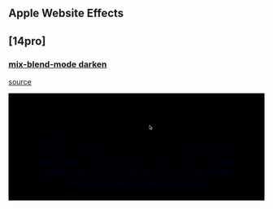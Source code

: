 ## Apple Website Effects

## [14pro]

### [mix-blend-mode darken](https://cygra.github.io/apple-website-effects/14pro-mix-blend-darken.html)

[source](https://www.apple.com/iphone-14-pro/)

![Demo](./demos/iShot_2022-12-03_12.51.30.gif)
